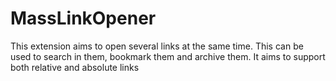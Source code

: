 # MassLinkOpener
This extension aims to open several links at the same time. This can be used to search in them, bookmark them and archive them.
It aims to support both relative and absolute links 
